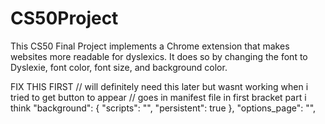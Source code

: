 CS50Project
===========

This CS50 Final Project implements a Chrome extension that makes websites more readable for dyslexics.
It does so by changing the font to Dyslexie, font color, font size, and background color.  


FIX THIS FIRST
// will definitely need this later but wasnt working when i tried to get button to appear
// goes in manifest file in first bracket part i think
"background": {
  "scripts": "",
  "persistent": true
},
"options_page": "",
